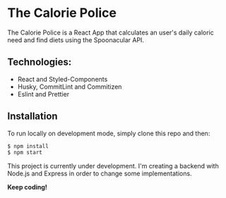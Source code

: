 # The Calorie Police
The Calorie Police is a React App that calculates an user's daily caloric need and find diets using the Spoonacular API.

## Technologies:
  - React and Styled-Components
  - Husky, CommitLint and Commitizen
  - Eslint and Prettier

## Installation
To run locally on development mode, simply clone this repo and then:
```sh
$ npm install
$ npm start
```

This project is currently under development. I'm creating a backend with Node.js and Express in order to change some implementations.

**Keep coding!**
